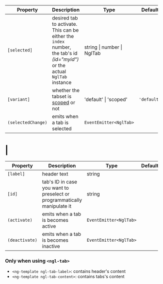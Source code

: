 # <ngl-tabset>

| Property | Description | Type | Default |
| -------- | ----------- | ---- | ------- |
| `[selected]` | desired tab to activate. This can be either the `index` number, the tab's id *(id="myid")* or the actual `NglTab` instance | string \| number \| NglTab | |
| `[variant]` | whether the tabset is [scoped](https://www.lightningdesignsystem.com/components/tabs#scoped) or not | 'default' \| 'scoped' | `'default'` |
| `(selectedChange)` | emits when a tab is selected | `EventEmitter<NglTab>` | |


# <ng-template ngl-tab> | <ngl-tab>

| Property | Description | Type | Default |
| -------- | ----------- | ---- | ------- |
| `[label]` | header text| string | |
| `[id]` | tab's ID in case you want to preselect or programmatically manipulate it | string | |
| `(activate)` | emits when a tab is becomes active | `EventEmitter<NglTab>` | |
| `(deactivate)` | emits when a tab is becomes inactive | `EventEmitter<NglTab>` | |


### Only when using `<ngl-tab>`

  * `<ng-template ngl-tab-label>`: contains header's content
  * `<ng-template ngl-tab-content>`: contains tabs's content
